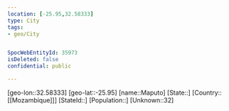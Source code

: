 ```yaml
---
location: [-25.95,32.58333]
type: City
tags:
- geo/City


SpocWebEntityId: 35973
isDeleted: false
confidential: public

---
```

[geo-lon::32.58333]
[geo-lat::-25.95]
[name::Maputo]
[State::]
[Country::[[Mozambique]]]
[StateId::]
[Population::]
[Unknown::32]

